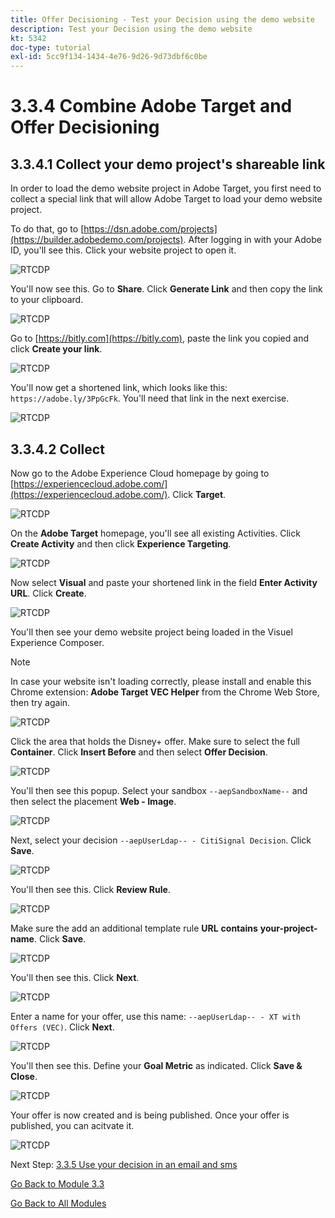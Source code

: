 ```yaml
---
title: Offer Decisioning - Test your Decision using the demo website
description: Test your Decision using the demo website
kt: 5342
doc-type: tutorial
exl-id: 5cc9f134-1434-4e76-9d26-9d73dbf6c0be
---
```

# 3.3.4 Combine Adobe Target and Offer Decisioning

## 3.3.4.1 Collect your demo project's shareable link

In order to load the demo website project in Adobe Target, you first need to collect a special link that will allow Adobe Target to load your demo website project.

To do that, go to [https://dsn.adobe.com/projects](https://builder.adobedemo.com/projects). After logging in with your Adobe ID, you'll see this. Click your website project to open it.

![RTCDP](./images/builder1.png)

You'll now see this. Go to **Share**. Click **Generate Link** and then copy the link to your clipboard.

![RTCDP](./images/builder2.png)

Go to [https://bitly.com](https://bitly.com), paste the link you copied and click **Create your link**. 

![RTCDP](./images/builder4.png)

You'll now get a shortened link, which looks like this: `https://adobe.ly/3PpGcFk`. You'll need that link in the next exercise.

![RTCDP](./images/builder5.png)

## 3.3.4.2 Collect

Now go to the Adobe Experience Cloud homepage by going to [https://experiencecloud.adobe.com/](https://experiencecloud.adobe.com/). Click **Target**.

![RTCDP](./../../../modules/rtcdp-b2c/module2.3/images/excl.png)

On the **Adobe Target** homepage, you'll see all existing Activities. Click **Create Activity** and then click **Experience Targeting**.

![RTCDP](./../../../modules/rtcdp-b2c/module2.3/images/exclatov.png)

Now select **Visual** and paste your shortened link in the field **Enter Activity URL**. Click **Create**.

![RTCDP](./images/exclatcrxt1.png)

You'll then see your demo website project being loaded in the Visuel Experience Composer.

>[!NOTE]
>
>In case your website isn't loading correctly, please install and enable this Chrome extension: **Adobe Target VEC Helper** from the Chrome Web Store, then try again.

![RTCDP](./images/vec1.png)

Click the area that holds the Disney+ offer. Make sure to select the full **Container**. Click **Insert Before** and then select **Offer Decision**.

![RTCDP](./images/vec3.png)

You'll then see this popup. Select your sandbox `--aepSandboxName--` and then select the placement **Web - Image**.

![RTCDP](./images/vec4.png)

Next, select your decision `--aepUserLdap-- - CitiSignal Decision`. Click **Save**.

![RTCDP](./images/vec5.png)

You'll then see this. Click **Review Rule**.

![RTCDP](./images/vec5a.png)

Make sure the add an additional template rule **URL** **contains** **your-project-name**. Click **Save**.

![RTCDP](./images/vec6.png)

You'll then see this. Click **Next**.

![RTCDP](./images/vec7.png)

Enter a name for your offer, use this name: `--aepUserLdap-- - XT with Offers (VEC)`. Click **Next**.

![RTCDP](./images/vec8.png)

You'll then see this. Define your **Goal Metric** as indicated. Click **Save & Close**.

![RTCDP](./images/vec9.png)

Your offer is now created and is being published. Once your offer is published, you can acitvate it.

![RTCDP](./images/vec11.png)

Next Step: [3.3.5 Use your decision in an email and sms](./ex5.md)

[Go Back to Module 3.3](./offer-decisioning.md)

[Go Back to All Modules](./../../../overview.md)
